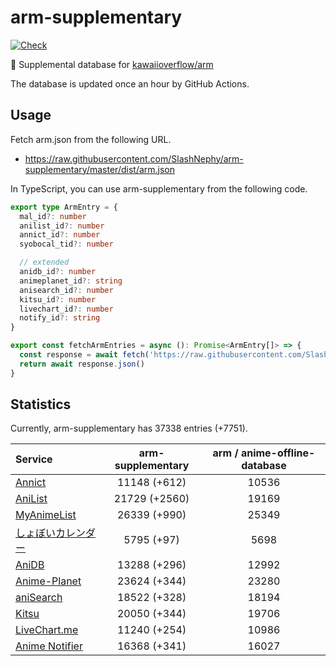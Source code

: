 # arm-supplementary

[![Check](https://github.com/SlashNephy/arm-supplementary/actions/workflows/check-node.yml/badge.svg)](https://github.com/SlashNephy/arm-supplementary/actions/workflows/check-node.yml)

💊 Supplemental database for [kawaiioverflow/arm](https://github.com/kawaiioverflow/arm)

The database is updated once an hour by GitHub Actions.

## Usage

Fetch arm.json from the following URL.

- https://raw.githubusercontent.com/SlashNephy/arm-supplementary/master/dist/arm.json

In TypeScript, you can use arm-supplementary from the following code.

```TypeScript
export type ArmEntry = {
  mal_id?: number
  anilist_id?: number
  annict_id?: number
  syobocal_tid?: number

  // extended
  anidb_id?: number
  animeplanet_id?: string
  anisearch_id?: number
  kitsu_id?: number
  livechart_id?: number
  notify_id?: string
}

export const fetchArmEntries = async (): Promise<ArmEntry[]> => {
  const response = await fetch('https://raw.githubusercontent.com/SlashNephy/arm-supplementary/master/dist/arm.json')
  return await response.json()
}
```

## Statistics

Currently, arm-supplementary has 37338 entries (+7751).

| Service                                     | arm-supplementary | arm / anime-offline-database |
| :------------------------------------------ | :---------------: | :--------------------------: |
| [Annict](https://annict.com)                |   11148 (+612)    |            10536             |
| [AniList](https://anilist.co)               |   21729 (+2560)   |            19169             |
| [MyAnimeList](https://myanimelist.net)      |   26339 (+990)    |            25349             |
| [しょぼいカレンダー](https://cal.syoboi.jp) |    5795 (+97)     |             5698             |
| [AniDB](https://anidb.net)                  |   13288 (+296)    |            12992             |
| [Anime-Planet](https://anime-planet.com)    |   23624 (+344)    |            23280             |
| [aniSearch](https://anisearch.com)          |   18522 (+328)    |            18194             |
| [Kitsu](https://kitsu.io)                   |   20050 (+344)    |            19706             |
| [LiveChart.me](https://livechart.me)        |   11240 (+254)    |            10986             |
| [Anime Notifier](https://notify.moe)        |   16368 (+341)    |            16027             |
